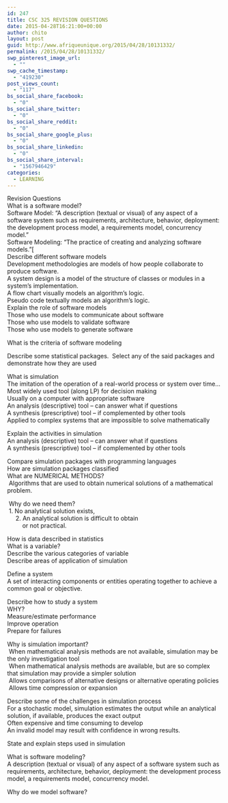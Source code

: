 ```yaml
---
id: 247
title: CSC 325 REVISION QUESTIONS
date: 2015-04-28T16:21:00+00:00
author: chito
layout: post
guid: http://www.afriqueunique.org/2015/04/28/10131332/
permalink: /2015/04/28/10131332/
swp_pinterest_image_url:
  - ""
swp_cache_timestamp:
  - "419230"
post_views_count:
  - "117"
bs_social_share_facebook:
  - "0"
bs_social_share_twitter:
  - "0"
bs_social_share_reddit:
  - "0"
bs_social_share_google_plus:
  - "0"
bs_social_share_linkedin:
  - "0"
bs_social_share_interval:
  - "1567946429"
categories:
  - LEARNING
---
```

Revision Questions  
What is a software model?  
Software Model: “A description (textual or visual) of any aspect of a software system such as requirements, architecture, behavior, deployment: the development process model, a requirements model, concurrency model.”  
Software Modeling: “The practice of creating and analyzing software models.”[  
Describe different software models  
Development methodologies are models of how people collaborate to produce software.  
A system design is a model of the structure of classes or modules in a system&#8217;s implementation.  
A flow chart visually models an algorithm&#8217;s logic.  
Pseudo code textually models an algorithm&#8217;s logic.  
Explain the role of software models  
Those who use models to communicate about software  
Those who use models to validate software  
Those who use models to generate software

What is the criteria of software modeling

Describe some statistical packages.&nbsp; Select any of the said packages and demonstrate how they are used

What is simulation  
The imitation of the operation of a real-world process or system over time…  
Most widely used tool (along LP) for decision making  
Usually on a computer with appropriate software  
An analysis (descriptive) tool – can answer what if questions  
A synthesis (prescriptive) tool – if complemented by other tools  
Applied to complex systems that are impossible to solve mathematically

Explain the activities in simulation  
An analysis (descriptive) tool – can answer what if questions  
A synthesis (prescriptive) tool – if complemented by other tools

Compare simulation packages with programming languages  
How are simulation packages classified  
What are NUMERICAL METHODS?  
&nbsp;Algorithms that are used to obtain numerical solutions of a mathematical problem.

&nbsp;Why do we need them?  
&nbsp;1. No analytical solution exists,  
&nbsp;&nbsp;&nbsp;&nbsp; 2. An analytical solution is difficult to obtain  
&nbsp;&nbsp;&nbsp;&nbsp;&nbsp;&nbsp;&nbsp;&nbsp; or not practical.

How is data described in statistics  
What is a variable?  
Describe the various categories of variable  
Describe areas of application of simulation

Define a system  
A set of interacting components or entities operating together to achieve a common goal or objective.

Describe how to study a system  
WHY?  
Measure/estimate performance  
Improve operation  
Prepare for failures

Why is simulation important?  
&nbsp;When mathematical analysis methods are not available, simulation may be the only investigation tool  
&nbsp;When mathematical analysis methods are available, but are so complex that simulation may provide a simpler solution  
&nbsp;Allows comparisons of alternative designs or alternative operating policies  
&nbsp;Allows time compression or expansion

Describe some of the challenges in simulation process  
For a stochastic model, simulation estimates the output while an analytical solution, if available, produces the exact output  
Often expensive and time consuming to develop  
An invalid model may result with confidence in wrong results.

State and explain steps used in simulation

What is software modeling?  
A description (textual or visual) of any aspect of a software system such as requirements, architecture, behavior, deployment: the development process model, a requirements model, concurrency model.

Why do we model software?